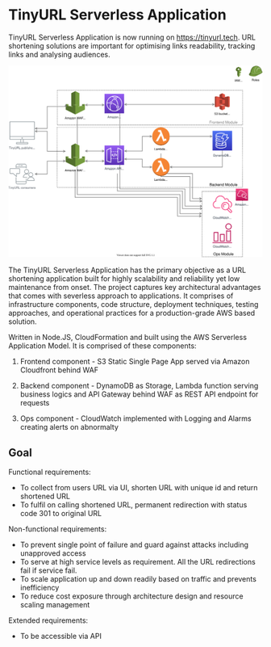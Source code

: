 # TinyURL Serverless Application

TinyURL Serverless Application is now running on <https://tinyurl.tech>. URL shortening solutions are important for optimising links readability, tracking links and analysing audiences.

![Diagram](diagram.svg)

The TinyURL Serverless Application has the primary objective as a URL shortening application built for highly scalability and reliability yet low maintenance from onset. The project captures key architectural advantages that comes with severless approach to applications. It comprises of infrastructure components, code structure, deployment techniques, testing approaches, and operational practices for a production-grade AWS based solution.

Written in Node.JS, CloudFormation and built using the AWS Serverless Application Model. It is comprised of these components:

1. Frontend component - S3 Static Single Page App served via Amazon Cloudfront behind WAF

2. Backend component - DynamoDB as Storage, Lambda function serving business logics and API Gateway behind WAF as REST API endpoint for requests

3. Ops component - CloudWatch implemented with Logging and Alarms creating alerts on abnormalty

## Goal

Functional requirements:

- To collect from users URL via UI, shorten URL with unique id and return shortened URL
- To fulfil on calling shortened URL, permanent redirection with status code 301 to original URL

Non-functional requirements:

- To prevent single point of failure and guard against attacks including unapproved access
- To serve at high service levels as requirement. All the URL redirections fail if service fail.
- To scale application up and down readily based on traffic and prevents inefficiency
- To reduce cost exposure through architecture design and resource scaling management

Extended requirements:

- To be accessible via API
